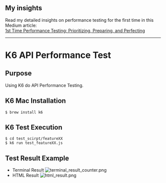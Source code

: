 ## My insights
Read my detailed insights on performance testing for the first time in this Medium article:  
[1st Time Performance Testing: Prioritizing, Preparing, and Perfecting](https://medium.com/@shyinlim/first-time-performance-testing-prioritizing-preparing-and-perfecting-417e9d1524ae)


----
# K6 API Performance Test

## Purpose
Using K6 do API Performance Testing.

## K6 Mac Installation
```shell
$ brew install k6
```

## K6 Test Execution
```shell
$ cd test_scirpt/featureXX
$ k6 run test_featureXX.js
```

## Test Result Example
- Terminal Result
![terminal_result_counter.png](readme/terminal_result_counter.png)
- HTML Result
![html_result.png](readme/html_result.png)
